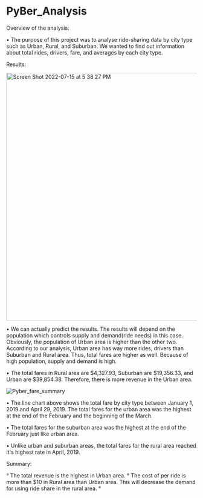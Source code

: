 # PyBer_Analysis

Overview of the analysis:

• The purpose of this project was to analyse ride-sharing data by city type such as Urban, Rural, and Suburban. We wanted to find out information about total rides, drivers, fare, and averages by each city type. 

Results:

<img width="654" alt="Screen Shot 2022-07-15 at 5 38 27 PM" src="https://user-images.githubusercontent.com/107653012/179315065-86965a9d-e662-4868-ae5b-cb2020a24146.png">

• We can actually predict the results. The results will depend on the population which controls supply and demand(ride needs) in this case. Obviously, the population of Urban area is higher than the other two. According to our analysis, Urban area has way more rides, drivers than Suburban and Rural area. Thus, total fares are higher as well. Because of high population, supply and demand is high.  

• The total fares in Rural area are $4,327.93, Suburban are $19,356.33, and Urban are $39,854.38. Therefore, there is more revenue in the Urban area. 


![Pyber_fare_summary](https://user-images.githubusercontent.com/107653012/179315333-922232fe-f51b-4591-947a-234a0cd70d27.png)

• The line chart above shows the total fare by city type between January 1, 2019 and April 29, 2019. The total fares for the urban area was the highest at the end of the February and the beginning of the March. 

• The total fares for the suburban area was the highest at the end of the February just like urban area. 
 
• Unlike urban and suburban areas, the total fares for the rural area reached it's highest rate in April, 2019. 

Summary:

° The total revenue is the highest in Urban area. 
° The cost of per ride is more than $10 in Rural area than Urban area. This will decrease the demand for using ride share in the rural area. 
° 
